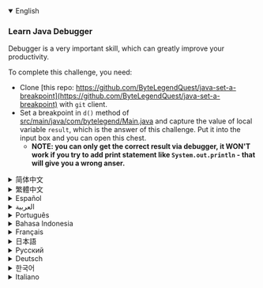 <details open='true'>
<summary>English</summary>

### Learn Java Debugger

Debugger is a very important skill, which can greatly improve your productivity.

To complete this challenge, you need:

- Clone [this repo: https://github.com/ByteLegendQuest/java-set-a-breakpoint](https://github.com/ByteLegendQuest/java-set-a-breakpoint) with `git` client.
- Set a breakpoint in `d()` method of [src/main/java/com/bytelegend/Main.java](https://github.com/ByteLegendQuest/java-set-a-breakpoint/blob/main/src/main/java/com/bytelegend/Main.java) and capture the value of local variable `result`,
  which is the answer of this challenge. Put it into the input box and you can open this chest.
  - **NOTE: you can only get the correct result via debugger, it WON'T work if you try to add print statement like `System.out.println` - that will give you a wrong anser.**

</details>

<details>
<summary>简体中文</summary>

### 学习使用Java的<ruby>调试器<rt>Debugger</rt></ruby>

使用<ruby>调试器<rt>Debugger</rt></ruby>是非常重要的技能，能让你的开发过程如虎添翼。

要完成这个挑战，你需要：
- 使用`git`客户端Clone[这个仓库：https://github.com/ByteLegendQuest/java-set-a-breakpoint](https://github.com/ByteLegendQuest/java-set-a-breakpoint)。
  - 如果你直接访问GitHub有困难（如超时、报错、速度缓慢等），可以Clone我们在中国大陆的镜像`https://git.bytelegend.com/ByteLegendQuest/java-set-a-breakpoint`。
- 在[src/main/java/com/bytelegend/Main.java](https://github.com/ByteLegendQuest/java-set-a-breakpoint/blob/main/src/main/java/com/bytelegend/Main.java)中的`d()`方法中设置一个断点，捕捉局部变量`result`的值，它就是本题的答案，将其贴到输入框中即可打开宝箱。
  - **请注意，你一定要通过调试器才能获得正确的结果，如果试图添加`System.out.println`之类的打印语句会导致获得的结果不正确！！！**

</details>

<details>
<summary>繁體中文</summary>

### 學習 Java 調試器

調試器是一項非常重要的技能，它可以大大提高你的生產力。

要完成這一挑戰，您需要：

-   使用`git`客戶端克隆[此 repo：https://github.com/ByteLegendQuest/java-set-a-breakpoint](https://github.com/ByteLegendQuest/java-set-a-breakpoint) 。
-   在[src/main/java/com/bytelegend/Main.java](https://github.com/ByteLegendQuest/java-set-a-breakpoint/blob/main/src/main/java/com/bytelegend/Main.java)的`d()`方法中設置斷點並捕獲局部變量`result`的值，這就是本次挑戰的答案。把它放進輸入框，就可以打開這個寶箱了。
    -   **注意：您只能通過調試器獲得正確的結果，如果您嘗試添加像`System.out.println`這樣的打印語句，它將不起作用 - 這會給您一個錯誤的分析器。**
</details>

<details>
<summary>Español</summary>

### Aprenda el depurador de Java

El depurador es una habilidad muy importante, que puede mejorar en gran medida su productividad.

Para completar este desafío, necesitas:

-   Clone [este repositorio: https://github.com/ByteLegendQuest/java-set-a-breakpoint](https://github.com/ByteLegendQuest/java-set-a-breakpoint) con el cliente `git` .
-   Establezca un punto de interrupción en el método `d()` de [src/main/java/com/bytelegend/Main.java](https://github.com/ByteLegendQuest/java-set-a-breakpoint/blob/main/src/main/java/com/bytelegend/Main.java) y capture el valor de la variable local `result` , que es la respuesta a este desafío. Póngalo en el cuadro de entrada y podrá abrir este cofre.
    -   **NOTA: solo puede obtener el resultado correcto a través del depurador, NO funcionará si intenta agregar una declaración de impresión como `System.out.println` , que le dará una respuesta incorrecta.**
</details>

<details>
<summary>العربية</summary>

### تعلم جافا المصحح

يعد المصحح مهارة مهمة للغاية ، يمكن أن تحسن إنتاجيتك بشكل كبير.

لإكمال هذا التحدي ، أنت بحاجة إلى:

-   استنساخ [هذا الريبو: https://github.com/ByteLegendQuest/java-set-a-breakpoint](https://github.com/ByteLegendQuest/java-set-a-breakpoint) مع عميل `git` .
-   عيّن نقطة توقف في طريقة `d()` لـ [src / main / java / com / bytelegend / Main.java واحصل](https://github.com/ByteLegendQuest/java-set-a-breakpoint/blob/main/src/main/java/com/bytelegend/Main.java) على قيمة `result` المتغير المحلي ، وهي إجابة هذا التحدي. ضعه في صندوق الإدخال ويمكنك فتح هذا الصندوق.
    -   **ملاحظة: يمكنك فقط الحصول على النتيجة الصحيحة عبر مصحح الأخطاء ، ولن تعمل إذا حاولت إضافة عبارة طباعة مثل `System.out.println` - فهذا سيعطيك إجابة خاطئة.**
</details>

<details>
<summary>Português</summary>

### Aprenda Java Debugger

O depurador é uma habilidade muito importante, que pode melhorar muito sua produtividade.

Para completar este desafio, você precisa:

-   Clone [este repositório: https://github.com/ByteLegendQuest/java-set-a-breakpoint](https://github.com/ByteLegendQuest/java-set-a-breakpoint) com `git` client.
-   Defina um ponto de interrupção no método `d()` de [src/main/java/com/bytelegend/Main.java](https://github.com/ByteLegendQuest/java-set-a-breakpoint/blob/main/src/main/java/com/bytelegend/Main.java) e capture o valor da variável local `result` , que é a resposta deste desafio. Coloque-o na caixa de entrada e você pode abrir este baú.
    -   **NOTA: você só pode obter o resultado correto via depurador, não funcionará se você tentar adicionar uma declaração de impressão como `System.out.println` - isso lhe dará uma resposta errada.**
</details>

<details>
<summary>Bahasa Indonesia</summary>

### Pelajari Java Debugger

Debugger adalah keterampilan yang sangat penting, yang dapat sangat meningkatkan produktivitas Anda.

Untuk menyelesaikan tantangan ini, Anda memerlukan:

-   Kloning [repo ini: https://github.com/ByteLegendQuest/Java-set-a-breakpoint](https://github.com/ByteLegendQuest/java-set-a-breakpoint) dengan klien `git` .
-   Tetapkan breakpoint dalam metode `d()` dari [src/main/Java/com/bytelegend/Main.java](https://github.com/ByteLegendQuest/java-set-a-breakpoint/blob/main/src/main/java/com/bytelegend/Main.java) dan tangkap nilai variabel lokal `result` , yang merupakan jawaban dari tantangan ini. Masukkan ke dalam kotak input dan Anda dapat membuka peti ini.
    -   **CATATAN: Anda hanya bisa mendapatkan hasil yang benar melalui debugger, itu TIDAK AKAN berfungsi jika Anda mencoba menambahkan pernyataan cetak seperti `System.out.println` - yang akan memberi Anda jawaban yang salah.**
</details>

<details>
<summary>Français</summary>

### Apprendre le débogueur Java

Le débogueur est une compétence très importante, qui peut grandement améliorer votre productivité.

Pour relever ce défi, il vous faut :

-   Clonez [ce référentiel : https://github.com/ByteLegendQuest/java-set-a-breakpoint](https://github.com/ByteLegendQuest/java-set-a-breakpoint) avec le client `git` .
-   Définissez un point d'arrêt dans la méthode `d()` de [src/main/java/com/bytelegend/Main.java](https://github.com/ByteLegendQuest/java-set-a-breakpoint/blob/main/src/main/java/com/bytelegend/Main.java) et capturez la valeur de la variable locale `result` , qui est la réponse à ce défi. Mettez-le dans la zone de saisie et vous pourrez ouvrir ce coffre.
    -   **REMARQUE : vous ne pouvez obtenir le résultat correct que via le débogueur, cela ne fonctionnera PAS si vous essayez d'ajouter une instruction d'impression telle que `System.out.println` - cela vous donnera une mauvaise réponse.**
</details>

<details>
<summary>日本語</summary>

### Javaデバッガーを学ぶ

デバッガーは非常に重要なスキルであり、生産性を大幅に向上させることができます。

このチャレンジを完了するには、次のものが必要です。

-   [このリポジトリのクローンを作成します：https：//github.com/ByteLegendQuest/java-set-a-breakpoint](https://github.com/ByteLegendQuest/java-set-a-breakpoint) `git` 。
-   [src / main / java / com / bytelegend / Main.java](https://github.com/ByteLegendQuest/java-set-a-breakpoint/blob/main/src/main/java/com/bytelegend/Main.java)の`d()`メソッドにブレークポイントを設定し、この課題の答えであるローカル変数`result`の値をキャプチャします。入力ボックスに入れると、このチェストを開くことができます。
    -   **注：正しい結果はデバッガーを介してのみ取得できます`System.out.println`のような印刷ステートメントを追加しようとすると機能しません。これにより、間違った回答が得られます。**
</details>

<details>
<summary>Русский</summary>

### Изучите отладчик Java

Отладчик — очень важный навык, который может значительно повысить вашу производительность.

Чтобы выполнить это задание, вам нужно:

-   Клонируйте [этот репозиторий: https://github.com/ByteLegendQuest/java-set-a-breakpoint](https://github.com/ByteLegendQuest/java-set-a-breakpoint) с помощью клиента `git` .
-   Установите точку останова в методе `d()` [файла src/main/java/com/bytelegend/Main.java](https://github.com/ByteLegendQuest/java-set-a-breakpoint/blob/main/src/main/java/com/bytelegend/Main.java) и зафиксируйте значение локальной переменной `result` , что является ответом на эту задачу. Поместите его в поле ввода, и вы сможете открыть этот сундук.
    -   **ПРИМЕЧАНИЕ: вы можете получить правильный результат только через отладчик, он НЕ будет работать, если вы попытаетесь добавить оператор печати, такой как `System.out.println` - это даст вам неправильный ответ.**
</details>

<details>
<summary>Deutsch</summary>

### Lernen Sie den Java-Debugger

Debugger ist eine sehr wichtige Fähigkeit, die Ihre Produktivität erheblich verbessern kann.

Um diese Herausforderung abzuschließen, benötigen Sie:

-   Klonen [Sie dieses Repo: https://github.com/ByteLegendQuest/java-set-a-breakpoint](https://github.com/ByteLegendQuest/java-set-a-breakpoint) mit dem `git` -Client.
-   Setzen Sie einen Haltepunkt in der Methode `d()` von [src/main/java/com/bytelegend/Main.java](https://github.com/ByteLegendQuest/java-set-a-breakpoint/blob/main/src/main/java/com/bytelegend/Main.java) und erfassen Sie den Wert der lokalen Variablen `result` , was die Antwort auf diese Herausforderung ist. Legen Sie es in das Eingabefeld und Sie können diese Truhe öffnen.
    -   **HINWEIS: Sie können das korrekte Ergebnis nur über den Debugger erhalten. Es funktioniert NICHT, wenn Sie versuchen, eine Druckanweisung wie `System.out.println` hinzuzufügen - das gibt Ihnen eine falsche Antwort.**
</details>

<details>
<summary>한국어</summary>

### 자바 디버거 배우기

디버거는 생산성을 크게 향상시킬 수 있는 매우 중요한 기술입니다.

이 챌린지를 완료하려면 다음이 필요합니다.

-   `git` 클라이언트를 사용하여 [https://github.com/ByteLegendQuest/java-set-a-breakpoint 리포지토리를 복제합니다](https://github.com/ByteLegendQuest/java-set-a-breakpoint) .
-   [src/main/java/com/bytelegend/Main.java](https://github.com/ByteLegendQuest/java-set-a-breakpoint/blob/main/src/main/java/com/bytelegend/Main.java) 의 `d()` 메서드에 중단점을 설정하고 이 문제의 답인 `result` 로컬 변수 값을 캡처합니다. 입력 상자에 넣으면 이 상자를 열 수 있습니다.
    -   **참고: 디버거를 통해서만 올바른 결과를 얻을 수 있습니다. `System.out.println` 과 같은 인쇄 문을 추가하려고 하면 작동하지 않습니다. 그러면 잘못된 anser가 표시됩니다.**
</details>

<details>
<summary>Italiano</summary>

### Impara Java Debugger

Il debugger è un'abilità molto importante, che può migliorare notevolmente la tua produttività.

Per completare questa sfida, hai bisogno di:

-   Clona [questo repository: https://github.com/ByteLegendQuest/java-set-a-breakpoint](https://github.com/ByteLegendQuest/java-set-a-breakpoint) con `git` client.
-   Imposta un punto di interruzione nel metodo `d()` di [src/main/java/com/bytelegend/Main.java](https://github.com/ByteLegendQuest/java-set-a-breakpoint/blob/main/src/main/java/com/bytelegend/Main.java) e cattura il valore della variabile locale `result` , che è la risposta a questa sfida. Mettilo nella casella di input e puoi aprire questo forziere.
    -   **NOTA: puoi ottenere il risultato corretto solo tramite il debugger, NON funzionerà se provi ad aggiungere un'istruzione print come `System.out.println` - che ti darà una risposta sbagliata.**
</details>
